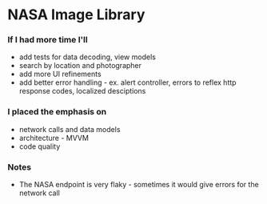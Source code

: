 # NASA Image Library

### If I had more time I'll
- add tests for data decoding, view models
- search by location and photographer
- add more UI refinements
- add better error handling - ex. alert controller, errors to reflex http response codes, localized desciptions

### I placed the emphasis on
- network calls and data models
- architecture - MVVM
- code quality

### Notes
- The NASA endpoint is very flaky - sometimes it would give errors for the network call
